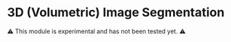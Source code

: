 # 3D (Volumetric) Image Segmentation

:warning: This module is experimental and has not been tested yet. :warning:
